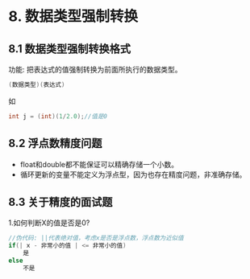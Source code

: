 # 8. 数据类型强制转换

## 8.1 数据类型强制转换格式

功能: 把表达式的值强制转换为前面所执行的数据类型。

```c
(数据类型)(表达式)
```
如

```c
int j = (int)(1/2.0);//值是0
```

## 8.2 浮点数精度问题
* float和double都不能保证可以精确存储一个小数。
* 循环更新的变量不能定义为浮点型，因为也存在精度问题，非准确存储。



## 8.3 关于精度的面试题
1.如何判断X的值是否是0?
```c
//伪代码: ||代表绝对值，考虑x是否是浮点数，浮点数为近似值
if(| x - 非常小的值 | <= 非常小的值)
    是
else
    不是
```
